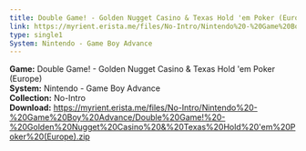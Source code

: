 ```yaml
---
title: Double Game! - Golden Nugget Casino & Texas Hold 'em Poker (Europe)
link: https://myrient.erista.me/files/No-Intro/Nintendo%20-%20Game%20Boy%20Advance/Double%20Game!%20-%20Golden%20Nugget%20Casino%20&%20Texas%20Hold%20'em%20Poker%20(Europe).zip
type: single1
System: Nintendo - Game Boy Advance
---
```

<b>Game:</b> Double Game! - Golden Nugget Casino & Texas Hold 'em Poker (Europe)<br>
<b>System:</b> Nintendo - Game Boy Advance<br>
<b>Collection:</b> No-Intro<br>
<b>Download:</b> https://myrient.erista.me/files/No-Intro/Nintendo%20-%20Game%20Boy%20Advance/Double%20Game!%20-%20Golden%20Nugget%20Casino%20&%20Texas%20Hold%20'em%20Poker%20(Europe).zip